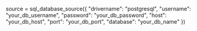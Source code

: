 source = sql_database_source({
    "drivername": "postgresql", 
    "username": "your_db_username",
    "password": "your_db_password",
    "host": "your_db_host",
    "port": "your_db_port",
    "database": "your_db_name"
})
